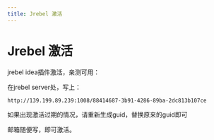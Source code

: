 ```yaml
---
title: Jrebel 激活
---
```


# Jrebel 激活

jrebel idea插件激活，亲测可用：

在jrebel server处，写上：

```
http://139.199.89.239:1008/88414687-3b91-4286-89ba-2dc813b107ce
```

如果出现激活过期的情况，请重新生成guid，替换原来的guid即可

邮箱随便写，即可激活。


